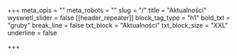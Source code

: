 +++
meta_opis = ""
meta_robots = ""
slug = "/"
title = "Aktualności"
wyswietl_slider = false
[[header_repeater]]
block_tag_type = "h1"
bold_txt = "gruby"
break_line = false
txt_block = "Aktualności"
txt_block_size = "XXL"
underline = false

+++
